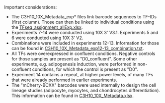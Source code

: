 Important considerations:
- The C3H10_10X_Metadata_exp* files link barcode sequences to TF-IDs (first column). Those can then be linked to individual conditions using the [TFseq_assignment_allExp.xlsx](TFseq_assignment_allExp.xlsx).
- Experiments 7-14 were conducted using 10X 3' V3.1. Experiments 5 and 6 were conducted using 10X 3' V2.
- Combinations were included in experiments 12-13. Information for those can be found in [C3H10_10X_Metadata_exp12-13_combination.txt](C3H10_10X_Metadata_exp12-13_combination.txt).
- All TFs were overexpressed in confluent conditions. Negative controls for those samples are present as "D0_confluent". Some other experiments, e.g. adipogenesis induction, were performed in non-confluent conditions, for which the control is present as "D0".
- Experiment 14 contains a repeat, at higher power levels, of many TFs that were already performed in earlier experiments.
- The "mCherry-BCXX" barcodes were used internally to design the cell lineage studies (adipocyte, myocytes, and chondrocytes differentiation). This information can be found in [C3H10_10X_Metadata.xlsx](C3H10_10X_Metadata.xlsx).